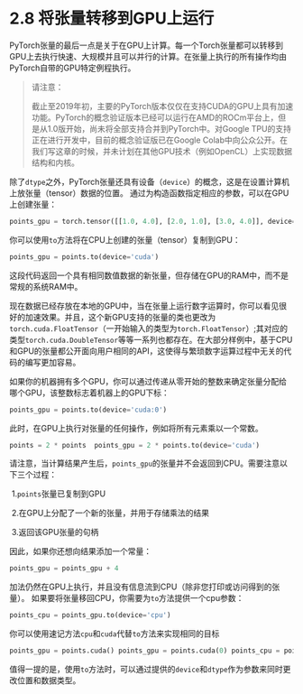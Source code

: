# 2.8 将张量转移到GPU上运行

PyTorch张量的最后一点是关于在GPU上计算。每一个Torch张量都可以转移到GPU上去执行快速、大规模并且可以并行的计算。在张量上执行的所有操作均由PyTorch自带的GPU特定例程执行。

> 请注意：
>
> 截止至2019年初，主要的PyTorch版本仅仅在支持CUDA的GPU上具有加速功能。PyTorch的概念验证版本已经可以运行在AMD的ROCm平台上，但是从1.0版开始，尚未将全部支持合并到PyTorch中。对Google TPU的支持正在进行开发中，目前的概念验证版已在Google Colab中向公众公开。在我们写这章的时候，并未计划在其他GPU技术（例如OpenCL）上实现数据结构和内核。

除了`dtype`之外，PyTorch张量还具有设备（`device`）的概念，这是在设置计算机上放张量（tensor）数据的位置。 通过为构造函数指定相应的参数，可以在GPU上创建张量：

```python
points_gpu = torch.tensor([[1.0, 4.0], [2.0, 1.0], [3.0, 4.0]], device='cuda')
```

你可以使用`to`方法将在CPU上创建的张量（tensor）复制到GPU：

```python
points_gpu = points.to(device='cuda')
```

这段代码返回一个具有相同数值数据的新张量，但存储在GPU的RAM中，而不是常规的系统RAM中。

现在数据已经存放在本地的GPU中，当在张量上运行数字运算时，你可以看见很好的加速效果。并且，这个新GPU支持的张量的类也更改为`torch.cuda.FloatTensor`（一开始输入的类型为`torch.FloatTensor`）;其对应的类型`torch.cuda.DoubleTensor`等等一系列也都存在。在大部分样例中，基于CPU和GPU的张量都公开面向用户相同的API，这使得与繁琐数字运算过程中无关的代码的编写更加容易。

如果你的机器拥有多个GPU，你可以通过传递从零开始的整数来确定张量分配给哪个GPU，该整数标志着机器上的GPU下标：

```python
points_gpu = points.to(device='cuda:0')
```

此时，在GPU上执行对张量的任何操作，例如将所有元素乘以一个常数。

```python
points = 2 * points  points_gpu = 2 * points.to(device='cuda')
```

请注意，当计算结果产生后，`points_gpu`的张量并不会返回到CPU。需要注意以下三个过程： 

​	1.`points`张量已复制到GPU

​	2.在GPU上分配了一个新的张量，并用于存储乘法的结果

​	3.返回该GPU张量的句柄

因此，如果你还想向结果添加一个常量：

```python
points_gpu = points_gpu + 4
```

加法仍然在GPU上执行，并且没有信息流到CPU（除非您打印或访问得到的张量）。 如果要将张量移回CPU，你需要为`to`方法提供一个cpu参数：

```python
points_cpu = points_gpu.to(device='cpu')
```

你可以使用速记方法`cpu`和`cuda`代替`to`方法来实现相同的目标

```python
points_gpu = points.cuda() points_gpu = points.cuda(0) points_cpu = points_gpu.cpu()
```

值得一提的是，使用`to`方法时，可以通过提供的`device`和`dtype`作为参数来同时更改位置和数据类型。